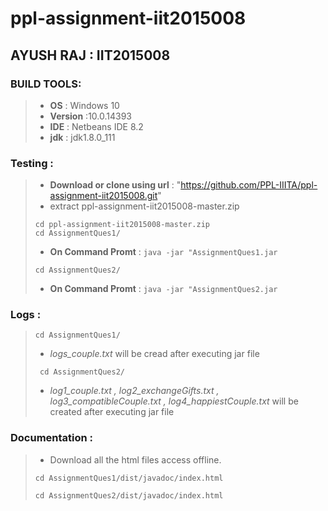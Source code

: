 # ppl-assignment-iit2015008

## AYUSH RAJ : IIT2015008
   
### BUILD TOOLS:
   > - **OS** : Windows 10
   > - **Version** :10.0.14393
   > - **IDE** : Netbeans IDE 8.2
   > - **jdk** : jdk1.8.0_111
   
### Testing :
   > - **Download or clone using url** : "https://github.com/PPL-IIITA/ppl-assignment-iit2015008.git"                                    
   > - extract ppl-assignment-iit2015008-master.zip  
   > <pre><code>cd ppl-assignment-iit2015008-master.zip
   > cd AssignmentQues1/ </pre></code>
   > - **On Command Promt** : ``` java -jar "AssignmentQues1.jar ```
   > <pre><code>cd AssignmentQues2/</pre></code>
   > - **On Command Promt** : ``` java -jar "AssignmentQues2.jar ```
   
### Logs :
   > <pre><code>cd AssignmentQues1/</pre></code>
   > - <i>logs_couple.txt</i>  will be cread after executing jar file
   >  <pre><code> cd AssignmentQues2/</code></pre>     
   > - <i>log1_couple.txt , log2_exchangeGifts.txt , log3_compatibleCouple.txt , log4_happiestCouple.txt </i> will be created after executing </i>
   jar file
   
### Documentation :
   > - Download all the html files access offline.
   > <pre><code>cd AssignmentQues1/dist/javadoc/index.html</pre></code>
   >  <pre><code>cd AssignmentQues2/dist/javadoc/index.html</pre></code>
